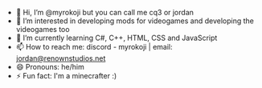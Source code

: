 - 👋 Hi, I’m @myrokoji but you can call me cq3 or jordan
- 👀 I’m interested in developing mods for videogames and developing the videogames too
- 🌱 I’m currently learning C#, C++, HTML, CSS and JavaScript
- 📫 How to reach me: discord - myrokoji | email: jordan@renownstudios.net
- 😄 Pronouns: he/him
- ⚡ Fun fact: I'm a minecrafter :)

